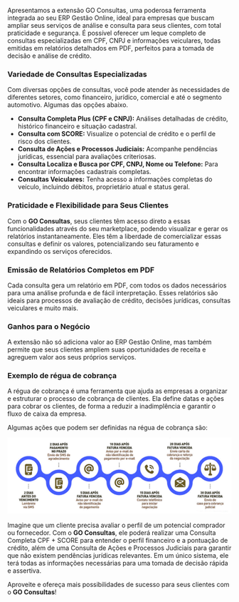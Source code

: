 

Apresentamos a extensão GO Consultas, uma poderosa ferramenta integrada ao seu ERP Gestão Online, ideal para empresas que buscam ampliar seus serviços de análise e consulta para seus clientes, com total praticidade e segurança. É possível oferecer um leque completo de consultas especializadas em CPF, CNPJ e informações veiculares, todas emitidas em relatórios detalhados em PDF, perfeitos para a tomada de decisão e análise de crédito.

### Variedade de Consultas Especializadas

Com diversas opções de consultas, você pode atender às necessidades de diferentes setores, como financeiro, jurídico, comercial e até o segmento automotivo. Algumas das opções abaixo.

* **Consulta Completa Plus (CPF e CNPJ):** Análises detalhadas de crédito, histórico financeiro e situação cadastral.
* **Consulta com SCORE:** Visualize o potencial de crédito e o perfil de risco dos clientes.
* **Consulta de Ações e Processos Judiciais:** Acompanhe pendências jurídicas, essencial para avaliações criteriosas.
* **Consulta Localiza e Busca por CPF, CNPJ, Nome ou Telefone:** Para encontrar informações cadastrais completas.
* **Consultas Veiculares:** Tenha acesso a informações completas do veículo, incluindo débitos, proprietário atual e status geral.

### Praticidade e Flexibilidade para Seus Clientes

Com o **GO Consultas**, seus clientes têm acesso direto a essas funcionalidades através do seu marketplace, podendo visualizar e gerar os relatórios instantaneamente. Eles têm a liberdade de comercializar essas consultas e definir os valores, potencializando seu faturamento e expandindo os serviços oferecidos.

### Emissão de Relatórios Completos em PDF

Cada consulta gera um relatório em PDF, com todos os dados necessários para uma análise profunda e de fácil interpretação. Esses relatórios são ideais para processos de avaliação de crédito, decisões jurídicas, consultas veiculares e muito mais.

### Ganhos para o Negócio

A extensão não só adiciona valor ao ERP Gestão Online, mas também permite que seus clientes ampliem suas oportunidades de receita e agreguem valor aos seus próprios serviços.

### Exemplo de régua de cobrança

A régua de cobrança é uma ferramenta que ajuda as empresas a organizar e estruturar o processo de cobrança de clientes. Ela define datas e ações para cobrar os clientes, de forma a reduzir a inadimplência e garantir o fluxo de caixa da empresa. 

Algumas ações que podem ser definidas na régua de cobrança são:

![](https://github.com/Gestao-Online/public-docs/blob/c32c333a718a722a44d3d6abfc513905ff37d3b6/erp-v2/assets/marketplace/go_consulta/exemplo-regua-cobranca.png?raw=true) 

Imagine que um cliente precisa avaliar o perfil de um potencial comprador ou fornecedor. Com o **GO Consultas**, ele poderá realizar uma Consulta Completa CPF + SCORE para entender o perfil financeiro e a pontuação de crédito, além de uma Consulta de Ações e Processos Judiciais para garantir que não existem pendências jurídicas relevantes. Em um único sistema, ele terá todas as informações necessárias para uma tomada de decisão rápida e assertiva.

Aproveite e ofereça mais possibilidades de sucesso para seus clientes com o **GO Consultas**!